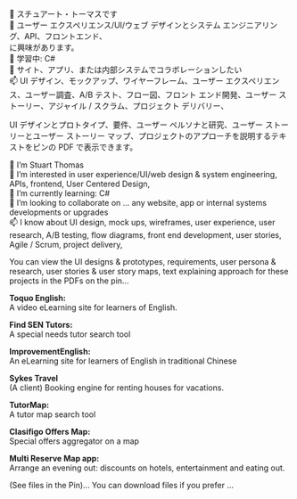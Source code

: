 <!--- Stubthomas/Stubthomas is a ✨ special ✨ repository because its `README.md` (this file) appears on your GitHub profile.
You can click the Preview link to take a look at your changes.--->
 👋 スチュアート・トーマスです<br>
 👀 ユーザー エクスペリエンス/UI/ウェブ デザインとシステム エンジニアリング、API、フロントエンド、<br>に興味があります。<br>
 🌱 学習中: C# <br>
 💞️ サイト、アプリ、または内部システムでコラボレーションしたい<br>
 📫 UI デザイン、モックアップ、ワイヤーフレーム、ユーザー エクスペリエンス、ユーザー調査、A/B テスト、フロー図、フロント エンド開発、ユーザー ストーリー、アジャイル / スクラム、プロジェクト デリバリー、<br>
 
UI デザインとプロトタイプ、要件、ユーザー ペルソナと研究、ユーザー ストーリーとユーザー ストーリー マップ、プロジェクトのアプローチを説明するテキストをピンの PDF で表示できます。<br>

 👋 I’m Stuart Thomas<br>
 👀 I’m interested in user experience/UI/web design & system engineering, APIs, frontend, User Centered Design,<br>
 🌱 I’m currently learning: C# <br>
 💞️ I’m looking to collaborate on ...  any website, app or internal systems developments or upgrades<br>
 📫 I know about UI design, mock ups, wireframes, user experience, user research, A/B testing, flow diagrams, front end development, user stories, Agile / Scrum, project delivery,  <br>
 
You can view the UI designs & prototypes, requirements, user persona & research, user stories & user story maps, text explaining approach for these projects in the PDFs on the pin...<br>

<b>Toquo English:</b> <br>
A video eLearning site for learners of English.<br>

<b>Find SEN Tutors:</b> <br>
A special needs tutor search tool<br>

<b>ImprovementEnglish:</b> <br>
An eLearning site for learners of English in traditional Chinese<br> 

<b>Sykes Travel</b><br>
(A client) Booking engine for renting houses for vacations. 

<b>TutorMap:</b><br> 
A tutor map search tool <br>

<b>Clasifigo Offers Map:</b> <br> 
Special offers aggregator on a map <br>

<b>Multi Reserve Map app:</b> <br>
Arrange an evening out: discounts on hotels, entertainment and eating out. <br>
<b> </b>


(See files in the Pin)... You can download files if you prefer ...

